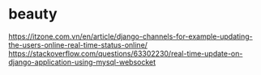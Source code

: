 # beauty
https://itzone.com.vn/en/article/django-channels-for-example-updating-the-users-online-real-time-status-online/
https://stackoverflow.com/questions/63302230/real-time-update-on-django-application-using-mysql-websocket
